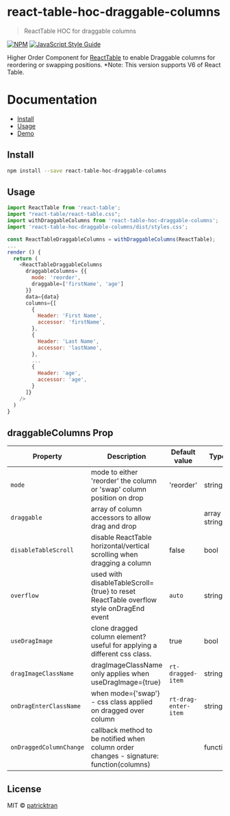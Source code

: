 # react-table-hoc-draggable-columns

> ReactTable HOC for draggable columns

[![NPM](https://img.shields.io/npm/v/react-table-hoc-draggable-columns.svg)](https://www.npmjs.com/package/react-table-hoc-draggable-columns) [![JavaScript Style Guide](https://img.shields.io/badge/code_style-standard-brightgreen.svg)](https://standardjs.com)

Higher Order Component for [ReactTable](https://react-table.js.org) to enable Draggable columns for reordering or swapping positions.
\*Note: This version supports V6 of React Table.

# Documentation

- [Install](#install)
- [Usage](#usage)
- [Demo](https://patricktran.github.io/react-table-hoc-draggable-columns/)

## Install

```bash
npm install --save react-table-hoc-draggable-columns
```

## Usage

```js
import ReactTable from 'react-table';
import "react-table/react-table.css";
import withDraggableColumns from 'react-table-hoc-draggable-columns';
import 'react-table-hoc-draggable-columns/dist/styles.css';

const ReactTableDraggableColumns = withDraggableColumns(ReactTable);
...
render () {
  return (
    <ReactTableDraggableColumns
      draggableColumns= {{
        mode: 'reorder',
        draggable=['firstName', 'age']
      }}
      data={data}
      columns={[
        {
          Header: 'First Name',
          accessor: 'firstName',
        },
        {
          Header: 'Last Name',
          accessor: 'lastName',
        },
        ...
        {
          Header: 'age',
          accessor: 'age',
        }
      ]}
    />
  )
}
```

## draggableColumns Prop

| Property                | Description                                                                             | Default value        | Type             | Required |
| ----------------------- | --------------------------------------------------------------------------------------- | -------------------- | ---------------- | -------- |
| `mode`                  | mode to either 'reorder' the column or 'swap' column position on drop                   | 'reorder'            | string           | yes      |
| `draggable`             | array of column accessors to allow drag and drop                                        |                      | array of strings |          |
| `disableTableScroll`    | disable ReactTable horizontal/vertical scrolling when dragging a column                 | false                | bool             |          |
| `overflow`              | used with disableTableScroll={true} to reset ReactTable overflow style onDragEnd event  | `auto`               | string           |          |
| `useDragImage`          | clone dragged column element? useful for applying a different css class.                | true                 | bool             |          |
| `dragImageClassName`    | dragImageClassName only applies when useDragImage={true}                                | `rt-dragged-item`    | string           |          |
| `onDragEnterClassName`  | when mode={'swap'} - css class applied on dragged over column                           | `rt-drag-enter-item` | string           |          |
| `onDraggedColumnChange` | callback method to be notified when column order changes - signature: function(columns) |                      | function         |          |

## License

MIT © [patricktran](https://github.com/patricktran)

